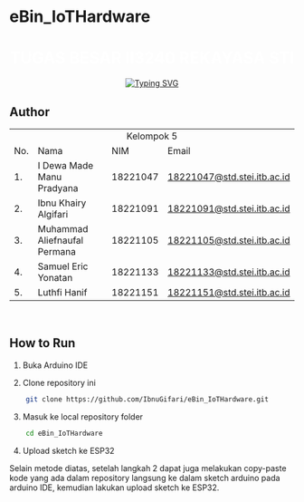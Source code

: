 # eBin_IoTHardware
<div align="center">
    <h1 align="center">
    <span style="color: white; font-weight: bold;">TUGAS BESAR II3240 REKAYASA STI</span>
    </h1>
</div>

<div align="center">
    <!-- Typing SVG by DenverCoder1 - https://github.com/DenverCoder1/readme-typing-svg -->
    <a href="https://git.io/typing-svg"><img src="https://readme-typing-svg.demolab.com?font=Fira+Code&pause=1000&color=747B2E&center=true&vCenter=true&width=700&lines=Kelompok+5+-+K1;Sistem+dan+Teknologi+Informasi;eBin" alt="Typing SVG" />
    </a>
</div>

## **Author**

<p align="center"> 
<table>
    <tr>
        <td colspan=4 align="center">Kelompok 5</td>
    </tr>
    <tr>
        <td>No.</td>
        <td>Nama</td>
        <td>NIM</td>
        <td>Email</td>
    </tr>
    <tr>
        <td>1.</td>
        <td>I Dewa Made Manu Pradyana</td>
        <td>18221047</td>
        <td><a href="mailto:18221047@std.stei.itb.ac.id">18221047@std.stei.itb.ac.id</a></td>
    </tr>
    <tr>
        <td>2.</td>
        <td>Ibnu Khairy Algifari</td>
        <td>18221091</td>
        <td><a href="mailto:18221091@std.stei.itb.ac.id">18221091@std.stei.itb.ac.id</a></td>
    </tr>
    <tr>
        <td>3.</td>
        <td>Muhammad Aliefnaufal Permana</td>
        <td>18221105</td>
        <td><a href="mailto:18221105@std.stei.itb.ac.id">18221105@std.stei.itb.ac.id</a></td>
    </tr>
    <tr>
        <td>4.</td>
        <td>Samuel Eric Yonatan</td>
        <td>18221133</td>
        <td><a href="mailto:18221133@std.stei.itb.ac.id">18221133@std.stei.itb.ac.id</a></td>
    </tr>
    <tr>
        <td>5.</td>
        <td>Luthfi Hanif</td>
        <td>18221151</td>
        <td><a href="mailto:18221151@std.stei.itb.ac.id">18221151@std.stei.itb.ac.id</a></td>
    </tr>
</table>
</p>

<br>

## **How to Run**

1. Buka Arduino IDE</br>

2. Clone repository ini</br>

```bash
    git clone https://github.com/IbnuGifari/eBin_IoTHardware.git
```

3. Masuk ke local repository folder</br>

```bash
    cd eBin_IoTHardware
```

4. Upload sketch ke ESP32

Selain metode diatas, setelah langkah 2 dapat juga melakukan copy-paste kode yang ada dalam repository langsung ke dalam sketch arduino pada arduino IDE, kemudian lakukan upload sketch ke ESP32. 
